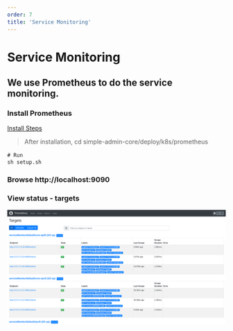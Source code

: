 ```yaml
---
order: 7
title: 'Service Monitoring'
---
```

# Service Monitoring

## We use Prometheus to do the service monitoring.

### Install Prometheus

[Install Steps](https://prometheus-operator.dev/docs/prologue/quick-start/)

> After installation, cd simple-admin-core/deploy/k8s/prometheus

```shell
# Run
sh setup.sh
```

### Browse http://localhost:9090 
### View status - targets 

![pic](/assets/prometheus.png)